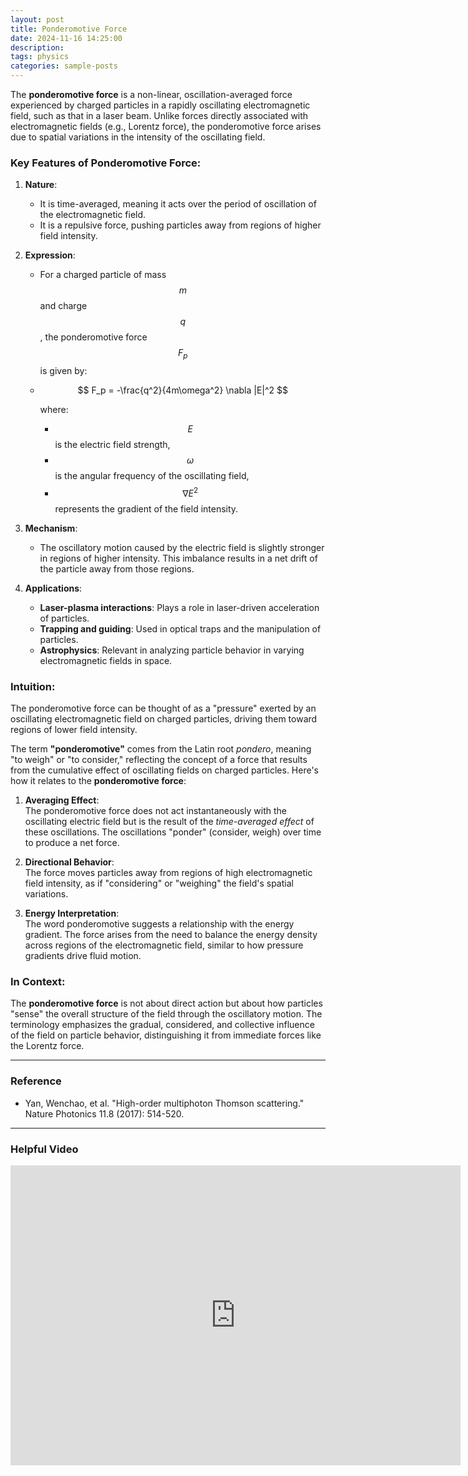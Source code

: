 ```yaml
---
layout: post
title: Ponderomotive Force
date: 2024-11-16 14:25:00
description: 
tags: physics
categories: sample-posts
---
```


The **ponderomotive force** is a non-linear, oscillation-averaged force experienced by charged particles in a rapidly oscillating electromagnetic field, such as that in a laser beam. Unlike forces directly associated with electromagnetic fields (e.g., Lorentz force), the ponderomotive force arises due to spatial variations in the intensity of the oscillating field.

### Key Features of Ponderomotive Force:
1. **Nature**: 
   - It is time-averaged, meaning it acts over the period of oscillation of the electromagnetic field.
   - It is a repulsive force, pushing particles away from regions of higher field intensity.

2. **Expression**:
   - For a charged particle of mass $$m $$ and charge $$q $$, the ponderomotive force $$F_p$$ is given by:
   - 
     $$
     F_p = -\frac{q^2}{4m\omega^2} \nabla |E|^2
     $$

     where:
     - $$E$$ is the electric field strength,
     - $$\omega$$ is the angular frequency of the oscillating field,
     - $$\nabla E^2$$ represents the gradient of the field intensity.

3. **Mechanism**:
   - The oscillatory motion caused by the electric field is slightly stronger in regions of higher intensity. This imbalance results in a net drift of the particle away from those regions.

4. **Applications**:
   - **Laser-plasma interactions**: Plays a role in laser-driven acceleration of particles.
   - **Trapping and guiding**: Used in optical traps and the manipulation of particles.
   - **Astrophysics**: Relevant in analyzing particle behavior in varying electromagnetic fields in space.

### Intuition:
The ponderomotive force can be thought of as a "pressure" exerted by an oscillating electromagnetic field on charged particles, driving them toward regions of lower field intensity.

The term **"ponderomotive"** comes from the Latin root *pondero*, meaning "to weigh" or "to consider," reflecting the concept of a force that results from the cumulative effect of oscillating fields on charged particles. Here's how it relates to the **ponderomotive force**:

1. **Averaging Effect**:  
   The ponderomotive force does not act instantaneously with the oscillating electric field but is the result of the *time-averaged effect* of these oscillations. The oscillations "ponder" (consider, weigh) over time to produce a net force.

2. **Directional Behavior**:  
   The force moves particles away from regions of high electromagnetic field intensity, as if "considering" or "weighing" the field's spatial variations.

3. **Energy Interpretation**:  
   The word ponderomotive suggests a relationship with the energy gradient. The force arises from the need to balance the energy density across regions of the electromagnetic field, similar to how pressure gradients drive fluid motion.

### In Context:
The **ponderomotive force** is not about direct action but about how particles "sense" the overall structure of the field through the oscillatory motion. The terminology emphasizes the gradual, considered, and collective influence of the field on particle behavior, distinguishing it from immediate forces like the Lorentz force.

---
### Reference
* Yan, Wenchao, et al. "High-order multiphoton Thomson scattering." Nature Photonics 11.8 (2017): 514-520.
  

---
### Helpful Video

<iframe width="720" height="480" src="https://www.youtube.com/embed/97O2sxcXu64?si=2iRUhXg-U2Yv8pEY" title="YouTube video player" frameborder="0" allow="accelerometer; autoplay; clipboard-write; encrypted-media; gyroscope; picture-in-picture; web-share" referrerpolicy="strict-origin-when-cross-origin" allowfullscreen></iframe>
